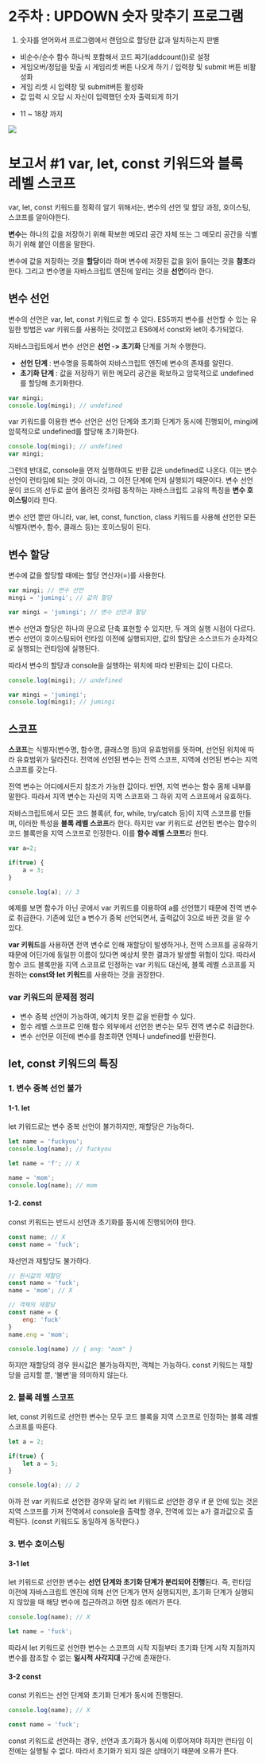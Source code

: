 # 2주차 : UPDOWN 숫자 맞추기 프로그램

1. 숫자를 얻어와서 프로그램에서 랜덤으로 할당한 값과 일치하는지 판별
  - 비순수/순수 함수 하나씩 포함해서 코드 짜기(addcount())로 설정
  - 게임오버/정답을 맞출 시 게임리셋 버튼 나오게 하기 / 입력창 및 submit 버튼 비활성화
  - 게임 리셋 시 입력창 및 submit버튼 활성화
  - 값 입력 시 오답 시 자신이 입력했던 숫자 출력되게 하기

* 11 ~ 18장 까지

<img src="https://user-images.githubusercontent.com/86109399/229349372-06d0701b-e0f7-4ac5-ae92-070242f27b2d.png">

# 보고서 #1 var, let, const 키워드와 블록 레벨 스코프

var, let, const 키워드를 정확히 알기 위해서는, 변수의 선언 및 할당 과정, 호이스팅, 스코프를 알아야한다.

**변수**는 하나의 값을 저장하기 위해 확보한 메모리 공간 자체 또는 그 메모리 공간을 식별하기 위해 붙인 이름을 말한다. 

변수에 값을 저장하는 것을 **할당**이라 하며 변수에 저장된 값을 읽어 들이는 것을 **참조**라 한다. 그리고 변수명을 자바스크립트 엔진에 알리는 것을 **선언**이라 한다.


## 변수 선언

변수의 선언은 var, let, const 키워드로 할 수 있다. ES5까지 변수를 선언할 수 있는 유일한 방법은 var 키워드를 사용하는 것이었고 ES6에서 const와 let이 추가되었다.

자바스크립트에서 변수 선언은 **선언 -> 초기화** 단계를 거쳐 수행한다.
- **선언 단계** : 변수명을 등록하여 자바스크립트 엔진에 변수의 존재를 알린다.
- **초기화 단계** : 값을 저장하기 위한 메모리 공간을 확보하고 암묵적으로 undefined를 할당해 초기화한다.

```javascript
var mingi;
console.log(mingi); // undefined
```
 var 키워드를 이용한 변수 선언은 선언 단계와 초기화 단계가 동시에 진행되어, mingi에 암묵적으로 undefined를 할당해 초기화한다.

```javascript
console.log(mingi); // undefined
var mingi;
```
 그런데 반대로, console을 먼저 실행하여도 반환 값은 undefined로 나온다. 이는 변수 선언이 런타임에 되는 것이 아니라, 그 이전 단계에 먼저 실행되기 때문이다. 변수 선언문이 코드의 선두로 끌어 올려진 것처럼 동작하는 자바스크립트 고유의 특징을 **변수 호이스팅**이라 한다.

변수 선언 뿐만 아니라, var, let, const, function, class 키워드를 사용해 선언한 모든 식별자(변수, 함수, 클래스 등)는 호이스팅이 된다.

## 변수 할당
변수에 값을 할당할 때에는 할당 연산자(=)를 사용한다.

```javascript
var mingi; // 변수 선언
mingi = 'jumingi'; // 값의 할당

var mingi = 'jumingi'; // 변수 선언과 할당
```
 변수 선언과 할당은 하나의 문으로 단축 표현할 수 있지만, 두 개의 실행 시점이 다르다. 변수 선언이 호이스팅되어 런타임 이전에 실행되지만, 값의 할당은 소스코드가 순차적으로 실행되는 런타임에 실행된다.

따라서 변수의 할당과 console을 실행하는 위치에 따라 반환되는 값이 다르다.

```javascript
console.log(mingi); // undefined

var mingi = 'jumingi';
console.log(mingi); // jumingi
```


## 스코프
**스코프**는 식별자(변수명, 함수명, 클래스명 등)의 유효범위를 뜻하며, 선언된 위치에 따라 유효범위가 달라진다. 전역에 선언된 변수는 전역 스코프, 지역에 선언된 변수는 지역 스코프를 갖는다.

전역 변수는 어디에서든지 참조가 가능한 값이다. 반면, 지역 변수는 함수 몸체 내부를 말한다. 따라서 지역 변수는 자신의 지역 스코프와 그 하위 지역 스코프에서 유효하다.

자바스크립트에서 모든 코드 블록(if, for, while, try/catch 등)이 지역 스코프를 만들며, 이러한 특성을 **블록 레벨 스코프**라 한다. 하지만 var 키워드로 선언된 변수는 함수의 코드 블록만을 지역 스코프로 인정한다. 이를 **함수 레벨 스코프**라 한다.

```javascript
var a=2;

if(true) {
    a = 3;
}

console.log(a); // 3
```
 예제를 보면 함수가 아닌 곳에서 var 키워드를 이용하여 a를 선언했기 때문에 전역 변수로 취급한다. 기존에 있던 a 변수가 중복 선언되면서, 출력값이 3으로 바뀐 것을 알 수 있다.

 **var 키워드**를 사용하면 전역 변수로 인해 재할당이 발생하거나, 전역 스코프를 공유하기 때문에 어딘가에 동일한 이름이 있다면 예상치 못한 결과가 발생할 위험이 있다. 따라서 함수 코드 블록만을 지역 스코프로 인정하는 var 키워드 대신에, 블록 레벨 스코프를 지원하는 **const와 let 키워드**를 사용하는 것을 권장한다.

### var 키워드의 문제점 정리
- 변수 중복 선언이 가능하여, 예기치 못한 값을 반환할 수 있다.
- 함수 레벨 스코프로 인해 함수 외부에서 선언한 변수는 모두 전역 변수로 취급한다.
- 변수 선언문 이전에 변수를 참조하면 언제나 undefined를 반환한다.


## let, const 키워드의 특징

### 1. 변수 중복 선언 불가

#### 1-1. let
let 키워드로는 변수 중복 선언이 불가하지만, 재할당은 가능하다.
```javascript
let name = 'fuckyou';
console.log(name); // fuckyou

let name = 'f'; // X

name = 'mom';
console.log(name); // mom
```

#### 1-2. const
const 키워드는 반드시 선언과 초기화를 동시에 진행되어야 한다.

```javascript
const name; // X
const name = 'fuck';
```
 재선언과 재할당도 불가하다. 


```javascript
// 원시값의 재할당
const name = 'fuck';
name = 'mom'; // X

// 객체의 재할당
const name = {
    eng: 'fuck'
}
name.eng = 'mom';

console.log(name) // { eng: "mom" }
```
 하지만 재할당의 경우 원시값은 불가능하지만, 객체는 가능하다. const 키워드는 재할당을 금지할 뿐, ‘불변’을 의미하지 않는다.

### 2. 블록 레벨 스코프
let, const 키워드로 선언한 변수는 모두 코드 블록을 지역 스코프로 인정하는 블록 레벨 스코프를 따른다.

```javascript
let a = 2;

if(true) {
    let a = 5;
}

console.log(a); // 2
```
 아까 전 var 키워드로 선언한 경우와 달리 let 키워드로 선언한 경우 if 문 안에 있는 것은 지역 스코프를 가져 전역에서 console을 출력할 경우, 전역에 있는 a가 결과값으로 출력된다.
 (const 키워드도 동일하게 동작한다.)


### 3. 변수 호이스팅

#### 3-1 let
let 키워드로 선언한 변수는 **선언 단계와 초기화 단계가 분리되어 진행**된다. 즉, 런타임 이전에 자바스크립트 엔진에 의해 선언 단계가 먼저 실행되지만, 초기화 단계가 실행되지 않았을 때 해당 변수에 접근하려고 하면 참조 에러가 뜬다.
```javascript
console.log(name); // X

let name = 'fuck';
```
 따라서 let 키워드로 선언한 변수는 스코프의 시작 지점부터 초기화 단계 시작 지점까지 변수를 참조할 수 없는 **일시적 사각지대** 구간에 존재한다.


#### 3-2 const
const 키워드는 선언 단계와 초기화 단계가 동시에 진행된다.
```javascript
console.log(name); // X

const name = 'fuck';
```
 const 키워드로 선언하는 경우, 선언과 초기화가 동시에 이루어져야 하지만 런타임 이전에는 실행될 수 없다. 따라서 초기화가 되지 않은 상태이기 때문에 오류가 뜬다.